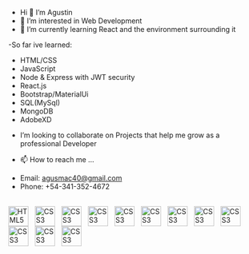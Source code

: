 - Hi 👋 I’m Agustin
- 👀 I’m interested in Web Development
- 🌱 I’m currently learning React and the environment surrounding it
 
-So far ive learned:

* HTML/CSS
* JavaScript 
* Node & Express with JWT security
* React.js
* Bootstrap/MaterialUi
* SQL(MySql)
* MongoDB
* AdobeXD




- I’m looking to collaborate on Projects that help me grow as a professional Developer

- 📫 How to reach me ...
* Email: agusmac40@gmail.com
* Phone: +54-341-352-4672

<!---
Agusmac/Agusmac is a ✨ special ✨ repository because its `README.md` (this file) appears on your GitHub profile.
You can click the Preview link to take a look at your changes.
--->
<br/>
<img align="left" alt="HTML5" width="40px" src="https://cdn.jsdelivr.net/gh/devicons/devicon/icons/html5/html5-original.svg" style="padding-right:10px;" />
<img align="left" alt="CSS3" width="40px" src="https://cdn.jsdelivr.net/gh/devicons/devicon/icons/css3/css3-original.svg" style="padding-right:10px;" />
<img align="left" alt="CSS3" width="40px" src="https://icongr.am/devicon/bootstrap-plain.svg?size=128&color=7952b3" style="padding-right:10px;" />
<img align="left" alt="CSS3" width="40px" src="https://icongr.am/devicon/javascript-original.svg?size=128&color=ffff00" style="padding-right:10px;" />

<img align="left" alt="CSS3" width="40px" src="https://icongr.am/devicon/react-original.svg?size=128&color=ffff00" style="padding-right:10px;" />
<img align="left" alt="CSS3" width="40px" src="https://icongr.am/material/material-ui.svg?size=128&color=0080ff" style="padding-right:10px;" />

<img align="left" alt="CSS3" width="40px" src="https://icongr.am/devicon/nodejs-original.svg?size=128&color=ffff00" style="padding-right:10px;" />
<img align="left" alt="CSS3" width="40px" src="https://icongr.am/devicon/express-original.svg?size=56&color=ffffff" style="padding-right:10px;" />

<img align="left" alt="CSS3" width="40px" src="https://icongr.am/devicon/mongodb-original-wordmark.svg?size=128&color=ffff00" style="padding-right:10px;" />
<img align="left" alt="CSS3" width="40px" src="https://icongr.am/devicon/mysql-original.svg?size=128&color=ffff00" style="padding-right:10px;" />

<img align="left" alt="CSS3" width="40px" src="https://icongr.am/devicon/git-original.svg?size=128&color=currentColor" style="padding-right:10px;" />
<img align="left" alt="CSS3" width="40px" src="https://icongr.am/devicon/github-original.svg?size=128&color=ffffff" style="padding-right:10px;" />
